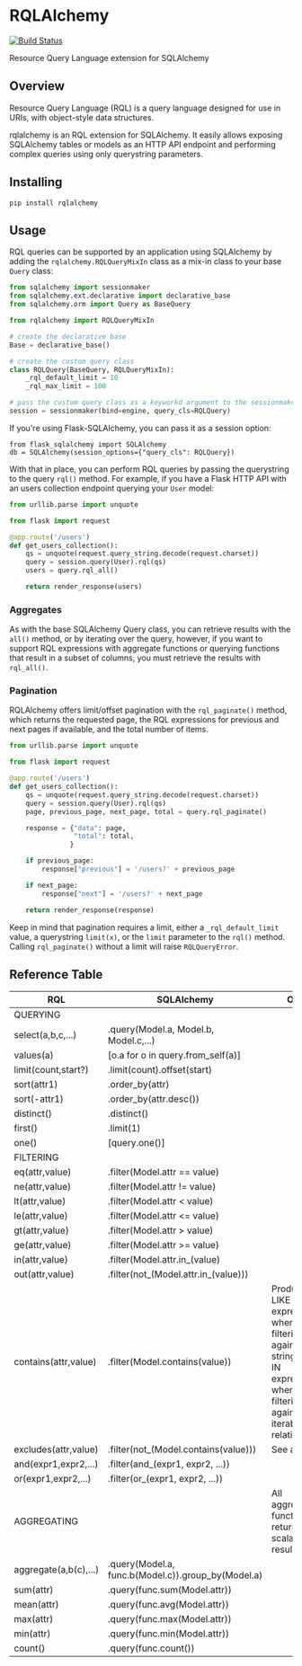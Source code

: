 # RQLAlchemy

[![Build Status](https://travis-ci.org/pjwerneck/rqlalchemy.svg?branch=develop)](https://travis-ci.org/pjwerneck/rqlalchemy)

Resource Query Language extension for SQLAlchemy

## Overview

Resource Query Language (RQL) is a query language designed for use in URIs, with object-style data structures.

rqlalchemy is an RQL extension for SQLAlchemy. It easily allows exposing SQLAlchemy tables or models as an HTTP API endpoint and performing complex queries using only querystring parameters.

## Installing

```
pip install rqlalchemy
```

## Usage

RQL queries can be supported by an application using SQLAlchemy by adding the `rqlalchemy.RQLQueryMixIn` class as a mix-in class to your base `Query` class:

```python
from sqlalchemy import sessionmaker
from sqlalchemy.ext.declarative import declarative_base
from sqlalchemy.orm import Query as BaseQuery

from rqlalchemy import RQLQueryMixIn

# create the declarative base
Base = declarative_base()

# create the custom query class
class RQLQuery(BaseQuery, RQLQueryMixIn):
    _rql_default_limit = 10
    _rql_max_limit = 100

# pass the custom query class as a keyworkd argument to the sessionmaker
session = sessionmaker(bind=engine, query_cls=RQLQuery)
```

If you're using Flask-SQLAlchemy, you can pass it as a session option:

```
from flask_sqlalchemy import SQLAlchemy
db = SQLAlchemy(session_options={"query_cls": RQLQuery})

```

With that in place, you can perform RQL queries by passing the querystring to the query `rql()` method. For example, if you have a Flask HTTP API with an users collection endpoint querying your `User` model:

```python
from urllib.parse import unquote

from flask import request

@app.route('/users')
def get_users_collection():
    qs = unquote(request.query_string.decode(request.charset))
    query = session.query(User).rql(qs)
    users = query.rql_all()

    return render_response(users)
```

### Aggregates

As with the base SQLAlchemy Query class, you can retrieve results with the `all()` method, or by iterating over the query, however, if you want to support RQL expressions with aggregate functions or querying functions that result in a subset of columns, you must retrieve the results with `rql_all()`.

### Pagination

RQLAlchemy offers limit/offset pagination with the `rql_paginate()` method, which returns the requested page, the RQL expressions for previous and next pages if available, and the total number of items.

```python
from urllib.parse import unquote

from flask import request

@app.route('/users')
def get_users_collection():
    qs = unquote(request.query_string.decode(request.charset))
    query = session.query(User).rql(qs)
    page, previous_page, next_page, total = query.rql_paginate()

    response = {"data": page,
                "total": total,
               }

    if previous_page:
        response["previous"] = '/users?' + previous_page

    if next_page:
        response["next"] = '/users?' + next_page

    return render_response(response)
```

Keep in mind that pagination requires a limit, either a `_rql_default_limit` value, a querystring `limit(x)`, or the `limit` parameter to the `rql()` method. Calling `rql_paginate()` without a limit will raise `RQLQueryError`.


## Reference Table

| RQL                     | SQLAlchemy                                         | Obs.                                                                                                                            |
|-------------------------|----------------------------------------------------|---------------------------------------------------------------------------------------------------------------------------------|
| QUERYING                |                                                    |                                                                                                                                 |
| select(a,b,c,...)       | .query(Model.a, Model.b, Model.c,...)              |                                                                                                                                 |
| values(a)               | [o.a for o in query.from_self(a)]                  |                                                                                                                                 |
| limit(count,start?)     | .limit(count).offset(start)                        |                                                                                                                                 |
| sort(attr1)             | .order_by(attr)                                    |                                                                                                                                 |
| sort(-attr1)            | .order_by(attr.desc())                             |                                                                                                                                 |
| distinct()              | .distinct()                                        |                                                                                                                                 |
| first()                 | .limit(1)                                          |                                                                                                                                 |
| one()                   | [query.one()]                                      |                                                                                                                                 |
| FILTERING               |                                                    |                                                                                                                                 |
| eq(attr,value)          | .filter(Model.attr == value)                       |                                                                                                                                 |
| ne(attr,value)          | .filter(Model.attr != value)                       |                                                                                                                                 |
| lt(attr,value)          | .filter(Model.attr < value)                        |                                                                                                                                 |
| le(attr,value)          | .filter(Model.attr <= value)                       |                                                                                                                                 |
| gt(attr,value)          | .filter(Model.attr > value)                        |                                                                                                                                 |
| ge(attr,value)          | .filter(Model.attr >= value)                       |                                                                                                                                 |
| in(attr,value)          | .filter(Model.attr.in_(value)                      |                                                                                                                                 |
| out(attr,value)         | .filter(not_(Model.attr.in_(value)))               |                                                                                                                                 |
| contains(attr,value)    | .filter(Model.contains(value))                     | Produces a LIKE expression when filtering against a string, or an IN expression when filtering against an iterable relationship |
| excludes(attr,value)    | .filter(not_(Model.contains(value)))               | See above.                                                                                                                      |
| and(expr1,expr2,...)    | .filter(and_(expr1, expr2, ...))                   |                                                                                                                                 |
| or(expr1,expr2,...)     | .filter(or_(expr1, expr2, ...))                    |                                                                                                                                 |
| AGGREGATING             |                                                    | All aggregation functions return scalar results.                                                                                |
| aggregate(a,b\(c\),...) | .query(Model.a, func.b(Model.c)).group_by(Model.a) |                                                                                                                                 |
| sum(attr)               | .query(func.sum(Model.attr))                       |                                                                                                                                 |
| mean(attr)              | .query(func.avg(Model.attr))                       |                                                                                                                                 |
| max(attr)               | .query(func.max(Model.attr))                       |                                                                                                                                 |
| min(attr)               | .query(func.min(Model.attr))                       |                                                                                                                                 |
| count()                 | .query(func.count())                               |                                                                                                                                 |
